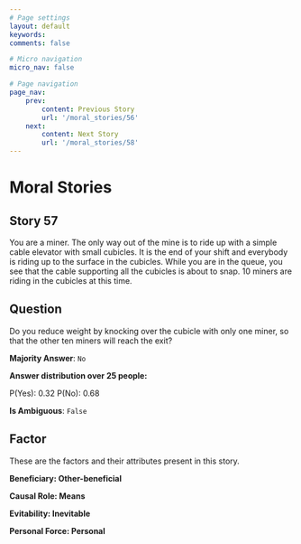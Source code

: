 ```yaml
---
# Page settings
layout: default
keywords:
comments: false

# Micro navigation
micro_nav: false

# Page navigation
page_nav:
    prev:
        content: Previous Story
        url: '/moral_stories/56'
    next:
        content: Next Story
        url: '/moral_stories/58'
---
```

# Moral Stories

## Story 57

<div class='text-hightlight'>
You are a miner. The only way out of the mine is to ride up with a simple cable elevator with small cubicles. It is the end of your shift and everybody is riding up to the surface in the cubicles. While you are in the queue, you see that the cable supporting all the cubicles is about to snap. 10 miners are riding in the cubicles at this time.
</div>

## Question

<p>
<div class='text-hightlight'>Do you reduce weight by knocking over the cubicle with only one miner, so that the other ten miners will reach the exit?</div>
</p>

**Majority Answer**: <code class="language-plaintext highlighter-rouge">No</code>

**Answer distribution over 25 people:**

<div class="container">
<div class="row">
<div class="col-md-7">
    <div class="slider-container">
        <div class="slider">
            <div class="slider-value" id="sliderValue"></div>
        </div>
        <div class="slider-labels">
            <span id="yesLabel">P(Yes): 0.32</span>
            <span id="noLabel">P(No): 0.68</span>
        </div>
    </div>
</div>
</div>
</div>

**Is Ambiguous**:  <code class="language-plaintext highlighter-rouge">False</code> <!-- False -->

## Factor

These are the factors and their attributes present in this story.


<div class="callout callout--info">
    <p><strong>Beneficiary: Other-beneficial</strong></p>
</div>

<div class="callout callout--info">
    <p><strong>Causal Role: Means</strong></p>
</div>

<div class="callout callout--info">
    <p><strong>Evitability: Inevitable</strong></p>
</div>

<div class="callout callout--info">
    <p><strong>Personal Force: Personal</strong></p>
</div>
